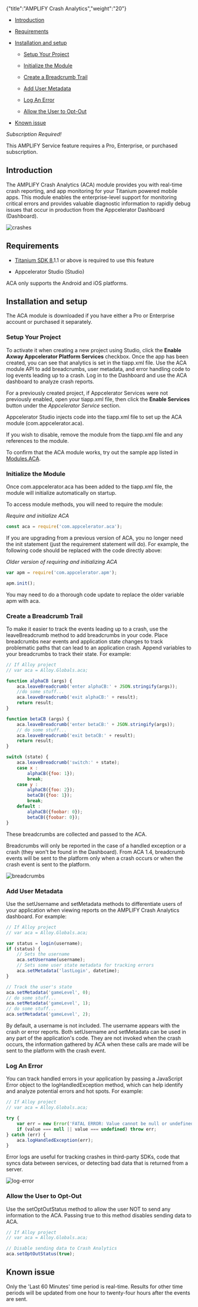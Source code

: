 {"title":"AMPLIFY Crash Analytics","weight":"20"}

* [Introduction](#introduction)

* [Requirements](#requirements)

* [Installation and setup](#installation-and-setup)

    * [Setup Your Project](#setup-your-project)

    * [Initialize the Module](#initialize-the-module)

    * [Create a Breadcrumb Trail](#create-a-breadcrumb-trail)

    * [Add User Metadata](#add-user-metadata)

    * [Log An Error](#log-an-error)

    * [Allow the User to Opt-Out](#allow-the-user-to-opt-out)

* [Known issue](#known-issue)

*Subscription Required!*

This AMPLIFY Service feature requires a Pro, Enterprise, or purchased subscription.

## Introduction

The AMPLIFY Crash Analytics (ACA) module provides you with real-time crash reporting, and app monitoring for your Titanium powered mobile apps. This module enables the enterprise-level support for monitoring critical errors and provides valuable diagnostic information to rapidly debug issues that occur in production from the Appcelerator Dashboard (Dashboard).

![crashes](/Images/appc/download/attachments/58726528/crashes.png)

## Requirements

* [Titanium SDK 8.](https://www.appcelerator.com/titanium/download-/)1.1 or above is required to use this feature

* Appcelerator Studio (Studio)

ACA only supports the Android and iOS platforms.

## Installation and setup

The ACA module is downloaded if you have either a Pro or Enterprise account or purchased it separately.

### Setup Your Project

To activate it when creating a new project using Studio, click the **Enable Axway Appcelerator Platform Services** checkbox. Once the app has been created, you can see that analytics is set in the tiapp.xml file. Use the ACA module API to add breadcrumbs, user metadata, and error handling code to log events leading up to a crash. Log in to the Dashboard and use the ACA dashboard to analyze crash reports.

For a previously created project, if Appcelerator Services were not previously enabled, open your tiapp.xml file, then click the **Enable Services** button under the _Appcelerator Service_ section.

Appcelerator Studio injects code into the tiapp.xml file to set up the ACA module (com.appcelerator.aca).

If you wish to disable, remove the module from the tiapp.xml file and any references to the module.

To confirm that the ACA module works, try out the sample app listed in [Modules.ACA](https://docs.appcelerator.com/platform/latest/#!/api/Modules.ACA).

### Initialize the Module

Once com.appcelerator.aca has been added to the tiapp.xml file, the module will initialize automatically on startup.

To access module methods, you will need to require the module:

*Require and initialize ACA*

```javascript
const aca = require('com.appcelerator.aca');
```

If you are upgrading from a previous version of ACA, you no longer need the init statement (just the requirement statement will do). For example, the following code should be replaced with the code directly above:

*Older version of requiring and initializing ACA*

```javascript
var apm = require('com.appcelerator.apm');

apm.init();
```

You may need to do a thorough code update to replace the older variable apm with aca.

### Create a Breadcrumb Trail

To make it easier to track the events leading up to a crash, use the leaveBreadcrumb method to add breadcrumbs in your code. Place breadcrumbs near events and application state changes to track problematic paths that can lead to an application crash. Append variables to your breadcrumbs to track their state. For example:

```javascript
// If Alloy project
// var aca = Alloy.Globals.aca;

function alphaCB (args) {
    aca.leaveBreadcrumb('enter alphaCB:' + JSON.stringify(args));
    //do some stuff...
    aca.leaveBreadcrumb('exit alphaCB:' + result);
    return result;
}

function betaCB (args) {
    aca.leaveBreadcrumb('enter betaCB:' + JSON.stringify(args));
    // do some stuff...
    aca.leaveBreadcrumb('exit betaCB:' + result);
    return result;
}

switch (state) {
    aca.leaveBreadcrumb('switch:' + state);
    case x :
        alphaCB({foo: 1});
        break;
    case y :
        alphaCB({foo: 2});
        betaCB({foo: 1});
        break;
    default :
        alphaCB({foobar: 0});
        betaCB({foobar: 0});
}
```

These breadcrumbs are collected and passed to the ACA.

Breadcrumbs will only be reported in the case of a handled exception or a crash (they won't be found in the Dashboard). From ACA 1.4, breadcrumb events will be sent to the platform only when a crash occurs or when the crash event is sent to the platform.

![breadcrumbs](/Images/appc/download/attachments/58726528/breadcrumbs.png)

### Add User Metadata

Use the setUsername and setMetadata methods to differentiate users of your application when viewing reports on the AMPLIFY Crash Analytics dashboard. For example:

```javascript
// If Alloy project
// var aca = Alloy.Globals.aca;

var status = login(username);
if (status) {
    // Sets the username
    aca.setUsername(username);
    // Sets some user state metadata for tracking errors
    aca.setMetadata('lastLogin', datetime);
}

// Track the user's state
aca.setMetadata('gameLevel', 0);
// do some stuff...
aca.setMetadata('gameLevel', 1);
// do some stuff...
aca.setMetadata('gameLevel', 2);
```

By default, a username is not included. The username appears with the crash or error reports. Both setUsername and setMetadata can be used in any part of the application's code. They are not invoked when the crash occurs, the information gathered by ACA when these calls are made will be sent to the platform with the crash event.

### Log An Error

You can track handled errors in your application by passing a JavaScript Error object to the logHandledException method, which can help identify and analyze potential errors and hot spots. For example:

```javascript
// If Alloy project
// var aca = Alloy.Globals.aca;

try {
    var err = new Error('FATAL ERROR: Value cannot be null or undefined!');
    if (value === null || value === undefined) throw err;
} catch (err) {
    aca.logHandledException(err);
}
```

Error logs are useful for tracking crashes in third-party SDKs, code that syncs data between services, or detecting bad data that is returned from a server.

![log-error](/Images/appc/download/attachments/58726528/log-error.png)

### Allow the User to Opt-Out

Use the setOptOutStatus method to allow the user NOT to send any information to the ACA. Passing true to this method disables sending data to ACA.

```javascript
// If Alloy project
// var aca = Alloy.Globals.aca;

// Disable sending data to Crash Analytics
aca.setOptOutStatus(true);
```

## Known issue

Only the 'Last 60 Minutes' time period is real-time. Results for other time periods will be updated from one hour to twenty-four hours after the events are sent.
